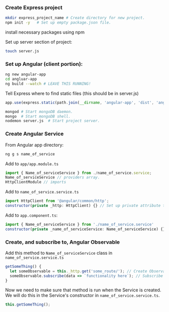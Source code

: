 ### Create Express project
```bash
mkdir express_project_name # Create directory for new project.
npm init -y   # Set up empty package.json file.
```
install necessary packages using npm

Set up server section of project:
```bash
touch server.js
```

### Set up Angular (client portion):
```bash
ng new angular-app
cd angluar-app
ng build --watch # LEAVE THIS RUNNING!
```

Tell Express where to find static files (this should be in server.js)
```javascript
app.use(express.static(path.join(__dirname, 'angular-app', 'dist', 'angular-app')));
```

```bash
mongod # Start mongoDB daemon.
mongo  # Start mongoDB shell.
nodemon server.js  # Start project server.
```

### Create Angular Service
From Angular app directory:
```bash
ng g s name_of_service
```
Add to `app/app.module.ts`
```javascript
import { Name_of_serviceService } from ./name_of_service.service;
Name_of_serviceService // providers array.
HttpClientModule // imports
```

Add to `name_of_service.service.ts`
```javascript
import HttpClient from '@angular/common/http';
constructor(private _http: HttpClient) {} // Set up private attribute to use HttpClient. Added to Name_of_serviceService class.
```

Add to `app.component.ts`:
```javascript
import { Name_of_serviceService } from './name_of_service.service'
constructor(private _name_of_serviceService: Name_of_serviceService) {}
```
### Create, and subscribe to, Angular Observable
Add this method to `Name_of_serviceService` class in `name_of_service.service.ts`
```javascript
getSomeThing() {
  let someObservable = this._http.get('some_route/'); // Create Observable
  someObservable.subscribe(data => `functionality here`); // Subscribe to Observable
}
```

Now we need to make sure that method is run when the Service is created. We will do this in the Service's constructor in `name_of_service.service.ts`.
```javascript
this.getSomeThing();
```
